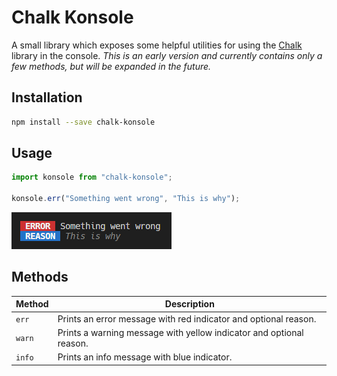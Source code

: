 # **Chalk Konsole**

A small library which exposes some helpful utilities for using the [Chalk](https://www.npmjs.com/package/chalk) library in the console. _This is an early version and currently contains only a few methods, but will be expanded in the future._

## Installation

```bash
npm install --save chalk-konsole
```

## Usage

```ts
import konsole from "chalk-konsole";

konsole.err("Something went wrong", "This is why");
```

![output](./assets/usage.png)

## Methods

| Method | Description                                                         |
| ------ | ------------------------------------------------------------------- |
| `err`  | Prints an error message with red indicator and optional reason.     |
| `warn` | Prints a warning message with yellow indicator and optional reason. |
| `info` | Prints an info message with blue indicator.                         |
